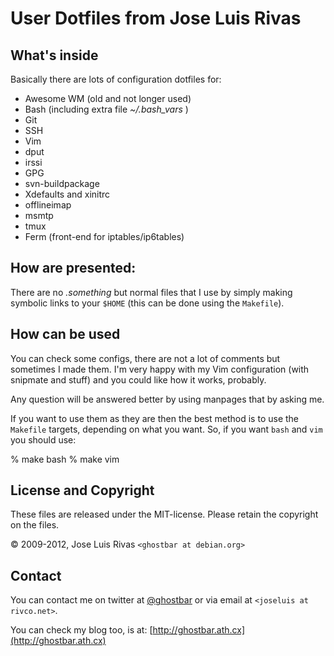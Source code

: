 # User Dotfiles from Jose Luis Rivas #

## What's inside
Basically there are lots of configuration dotfiles for:

+	Awesome WM (old and not longer used)
+	Bash (including extra file *~/.bash_vars* )
+	Git
+	SSH
+	Vim
+	dput
+	irssi
+	GPG
+	svn-buildpackage
+	Xdefaults and xinitrc
+ offlineimap
+ msmtp
+ tmux
+ Ferm (front-end for iptables/ip6tables)

## How are presented:
There are no *.something* but normal files that I use by simply making symbolic links to your `$HOME` (this can be done using the `Makefile`).

## How can be used
You can check some configs, there are not a lot of comments but sometimes I made them. I'm very happy with my Vim configuration (with snipmate and stuff) and you could like how it works, probably.

Any question will be answered better by using manpages that by asking me.

If you want to use them as they are then the best method is to use the `Makefile` targets, depending on what you want. So, if you want `bash` and `vim` you should use:

  % make bash
  % make vim

## License and Copyright
These files are released under the MIT-license. Please retain the copyright on the files.

© 2009-2012, Jose Luis Rivas `<ghostbar at debian.org>`

## Contact
You can contact me on twitter at [@ghostbar](http://www.twitter.com/ghostbar) or via email at `<joseluis at rivco.net>`.

You can check my blog too, is at: [http://ghostbar.ath.cx](http://ghostbar.ath.cx)
